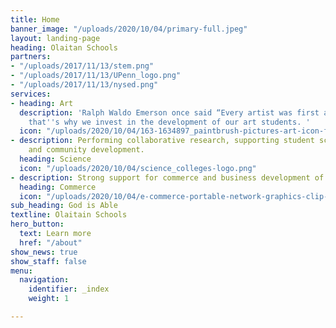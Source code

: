```yaml
---
title: Home
banner_image: "/uploads/2020/10/04/primary-full.jpeg"
layout: landing-page
heading: Olaitan Schools
partners:
- "/uploads/2017/11/13/stem.png"
- "/uploads/2017/11/13/UPenn_logo.png"
- "/uploads/2017/11/13/nysed.png"
services:
- heading: Art
  description: 'Ralph Waldo Emerson once said “Every artist was first an amateur",
    that''s why we invest in the development of our art students. '
  icon: "/uploads/2020/10/04/163-1634897_paintbrush-pictures-art-icon-flat-png.png"
- description: Performing collaborative research, supporting student scientific growth
    and community development.
  heading: Science
  icon: "/uploads/2020/10/04/science_colleges-logo.png"
- description: Strong support for commerce and business development of our students.
  heading: Commerce
  icon: "/uploads/2020/10/04/e-commerce-portable-network-graphics-clip-art-electronic-business-png-favpng-muhrf34mpmfdz7bjdt1ydfn2s.jpg"
sub_heading: God is Able
textline: Olaitain Schools
hero_button:
  text: Learn more
  href: "/about"
show_news: true
show_staff: false
menu:
  navigation:
    identifier: _index
    weight: 1

---
```

